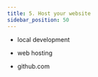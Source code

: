 ```yaml
---
title: 5. Host your website
sidebar_position: 50
---
```


- local development


- web hosting

- github.com